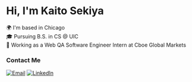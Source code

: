# Hi, I'm Kaito Sekiya
🌍 I'm based in Chicago  
🎓 Pursuing B.S. in CS @ UIC  
🏢 Working as a Web QA Software Engineer Intern at Cboe Global Markets

### Contact Me
[![Email](https://custom-icon-badges.demolab.com/badge/mail-0078D4.svg?style=for-the-badge&logo=mail&logoColor=fff)](mailto:markzhdan@gmail.com)
[![LinkedIn](https://custom-icon-badges.demolab.com/badge/LinkedIn-0A66C2?style=for-the-badge&logo=linkedin-white&logoColor=fff)](https://linkedin.com/in/kaitosekiya)
